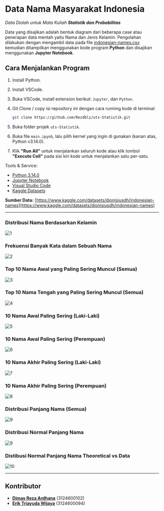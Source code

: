 # Data Nama Masyarakat Indonesia
*Data Diolah untuk Mata Kuliah **Statistik dan Probabilitas***

Data yang disajikan adalah bentuk diagram dari beberapa case atau penerapan data mentah yaitu Nama dan Jenis Kelamin. Pengolahan dilakukan dengan mengambil data pada file [indonesian-names.csv](indonesian-names.csv) kemudian ditampilkan menggunakan kode program **Python** dan disajikan menggunakan **Jupyter Notebook**.

## Cara Menjalankan Program
1. Install Python.
2. Install VSCode.
3. Buka VSCode, install extension berikut: `Jupyter`, dan `Python`.
4. Git Clone / copy isi repository ini dengan cara running kode di terminal:
   
   ```bash
   git clone https://github.com/Rezdblz/uts-Statistik.git
   ```
5. Buka folder projek `uts-Statistik`.
6. Buka file `main.ipynb`, lalu pilih kernel yang ingin di gunakan (kanan atas, Python v3.14.0).
7. Klik **"Run All"** untuk menjalankan seluruh kode atau klik tombol **"Execute Cell"** pada sisi kiri kode untuk menjalankan satu per-satu.

Tools & Service:
- [Python 3.14.0](https://www.python.org/downloads/)
- [Jupyter Notebook](https://code.visualstudio.com/docs/datascience/jupyter-notebooks)
- [Visual Studio Code](https://code.visualstudio.com/)
- [Kaggle Datasets](https://www.kaggle.com/)

**Sumber Data:** [https://www.kaggle.com/datasets/dionisiusdh/indonesian-names](https://www.kaggle.com/datasets/dionisiusdh/indonesian-names)

---

### Distribusi Nama Berdasarkan Kelamin
![1](Charts/1_Distribusi_Nama_Berdasarkan_Kelamin.png)

### Frekuensi Banyak Kata dalam Sebuah Nama
![2](Charts/2_Frekuensi%20Banyak%20Kata%20dalam%20Sebuah%20Nama.png)

### Top 10 Nama Awal yang Paling Sering Muncul (Semua)
![3](Charts/3_Top%2010%20Nama%20Awal%20yang%20Paling%20Sering%20Muncul%20(Semua).png)

### Top 10 Nama Tengah yang Paling Sering Muncul (Semua)
![4](Charts/4_Top%2010%20Nama%20Tengah%20yang%20Paling%20Sering%20Muncul%20(Semua).png)

### 10 Nama Awal Paling Sering (Laki-Laki)
![5](Charts/5_10%20Nama%20Awal%20Paling%20Sering%20(Laki-Laki).png)

### 10 Nama Awal Paling Sering (Perempuan)
![6](Charts/6_Top%2010%20Nama%20Awal%20Paling%20Sering%20(Perempuan).png)

### 10 Nama Akhir Paling Sering (Laki-Laki)
![7](Charts/7_Top%2010%20Nama%20Akhir%20Paling%20Sering%20(Laki-Laki).png)

### 10 Nama Akhir Paling Sering (Perempuan)
![8](Charts/8_Top%2010%20Nama%20Akhir%20Paling%20Sering%20(Perempuan).png)

### Distribusi Panjang Nama (Semua)
![9](Charts/9_Distribusi%20Panjang%20Nama%20(Semua).png)

### Distribusi Normal Panjang Nama
![9](Charts/9_Distribusi%20Normal%20Panjang%20Nama.png)

### Distibusi Normal Panjang Nama Theoretical vs Data
![10](Charts/10_Perbandingan%20Distribusi%20Panjang%20Nama%20vs%20Distribusi%20Normal.png)

---
## Kontributor
- [**Dimas Reza Ardhana**](https://github.com/Rezdblz/) (3124600102)
- [**Erik Triayuda Wijaya**](https://github.com/Quackeyikz/) (3124600094)